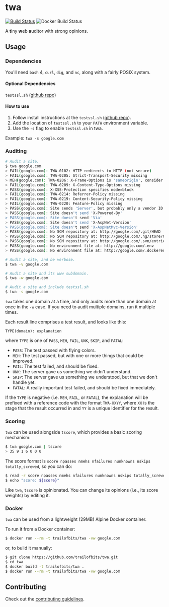 twa
===

[![Build Status](https://travis-ci.org/trailofbits/twa.svg?branch=master)](https://travis-ci.org/trailofbits/twa)
![Docker Build Status](https://img.shields.io/docker/build/trailofbits/twa.svg)


A **t**iny **w**eb **a**uditor with strong opinions.

## Usage

### Dependencies

You'll need `bash` 4, `curl`, `dig`, and `nc`, along with a fairly POSIX system.

#### Optional Dependencies
`testssl.sh` ([github repo](https://github.com/drwetter/testssl.sh))
#### How to use
1. Follow install instructions at the `testssl.sh` ([github repo](https://github.com/drwetter/testssl.sh)).
2. Add the location of `testssl.sh` to your `PATH` environment variable.
3. Use the `-s` flag to enable `testssl.sh` in twa.

Example: `twa -s google.com`


### Auditing

```bash
# Audit a site.
$ twa google.com
> FAIL(google.com): TWA-0102: HTTP redirects to HTTP (not secure)
> FAIL(google.com): TWA-0205: Strict-Transport-Security missing
> MEH(google.com): TWA-0206: X-Frame-Options is 'sameorigin', consider 'deny'
> FAIL(google.com): TWA-0209: X-Content-Type-Options missing
> PASS(google.com): X-XSS-Protection specifies mode=block
> FAIL(google.com): TWA-0214: Referrer-Policy missing
> FAIL(google.com): TWA-0219: Content-Security-Policy missing
> FAIL(google.com): TWA-0220: Feature-Policy missing
> PASS(google.com): Site sends 'Server', but probably only a vendor ID: gws
> PASS(google.com): Site doesn't send 'X-Powered-By'
> PASS(google.com): Site doesn't send 'Via'
> PASS(google.com): Site doesn't send 'X-AspNet-Version'
> PASS(google.com): Site doesn't send 'X-AspNetMvc-Version'
> PASS(google.com): No SCM repository at: http://google.com/.git/HEAD
> PASS(google.com): No SCM repository at: http://google.com/.hg/store/00manifest.i
> PASS(google.com): No SCM repository at: http://google.com/.svn/entries
> PASS(google.com): No environment file at: http://google.com/.env
> PASS(google.com): No environment file at: http://google.com/.dockerenv

# Audit a site, and be verbose.
$ twa -v google.com

# Audit a site and its www subdomain.
$ twa -w google.com

# Audit a site and include testssl.sh
$ twa -s google.com
```

`twa` takes one domain at a time, and only audits more than one domain at once in the `-w` case.
If you need to audit multiple domains, run it multiple times.

Each result line comprises a test result, and looks like this:

```
TYPE(domain): explanation
```

where `TYPE` is one of `PASS`, `MEH`, `FAIL`, `UNK`, `SKIP`, and `FATAL`:

* `PASS`: The test passed with flying colors.
* `MEH`: The test passed, but with one or more things that could be improved.
* `FAIL`: The test failed, and should be fixed.
* `UNK`: The server gave us something we didn't understand.
* `SKIP`: The server gave us something we understood, but that we don't handle yet.
* `FATAL`: A really important test failed, and should be fixed immediately.

If the `TYPE` is negative (i.e. `MEH`, `FAIL`, or `FATAL`), the explanation will be prefixed with
a reference code with the format `TWA-XXYY`, where `XX` is the stage that the result occurred in
and `YY` is a unique identifier for the result.

### Scoring

`twa` can be used alongside `tscore`, which provides a basic scoring mechanism:

```bash
$ twa google.com | tscore
> 35 9 1 6 0 0 0
```

The score format is `score npasses nmehs nfailures nunknowns nskips totally_screwed`, so you can do:

```bash
$ read -r score npasses nmehs nfailures nunknowns nskips totally_screwed < <(twa google.com | tscore)
$ echo "score: ${score}"
```

Like `twa`, `tscore` is opinionated. You can change its opinions (i.e., its score weights)
by editing it.

### Docker

`twa` can be used from a lightweight (29MB) Alpine Docker container.

To run it from a Docker container:

```bash
$ docker run --rm -t trailofbits/twa -vw google.com
```

or, to build it manually:

```bash
$ git clone https://github.com/trailofbits/twa.git
$ cd twa
$ docker build -t trailofbits/twa .
$ docker run --rm -t trailofbits/twa -vw google.com
```


## Contributing

Check out the [contributing guidelines](CONTRIBUTING.md).
